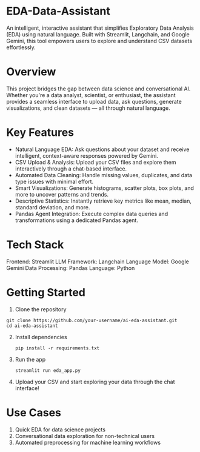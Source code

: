 # EDA-Data-Assistant
An intelligent, interactive assistant that simplifies Exploratory Data Analysis (EDA) using natural language. Built with Streamlit, Langchain, and Google Gemini, this tool empowers users to explore and understand CSV datasets effortlessly.

# Overview
This project bridges the gap between data science and conversational AI. Whether you're a data analyst, scientist, or enthusiast, the assistant provides a seamless interface to upload data, ask questions, generate visualizations, and clean datasets — all through natural language.

# Key Features
- Natural Language EDA: Ask questions about your dataset and receive intelligent, context-aware responses powered by Gemini.
- CSV Upload & Analysis: Upload your CSV files and explore them interactively through a chat-based interface.
- Automated Data Cleaning: Handle missing values, duplicates, and data type issues with minimal effort.
- Smart Visualizations: Generate histograms, scatter plots, box plots, and more to uncover patterns and trends.
- Descriptive Statistics: Instantly retrieve key metrics like mean, median, standard deviation, and more.
- Pandas Agent Integration: Execute complex data queries and transformations using a dedicated Pandas agent.

# Tech Stack
Frontend: Streamlit
LLM Framework: Langchain
Language Model: Google Gemini
Data Processing: Pandas
Language: Python

# Getting Started
1. Clone the repository
  ```text
  git clone https://github.com/your-username/ai-eda-assistant.git
  cd ai-eda-assistant
  ```

2. Install dependencies
   ```text
   pip install -r requirements.txt
   ```
3. Run the app
   ```text
   streamlit run eda_app.py
   ```
4. Upload your CSV and start exploring your data through the chat interface!

# Use Cases
1) Quick EDA for data science projects
2) Conversational data exploration for non-technical users
3) Automated preprocessing for machine learning workflows
